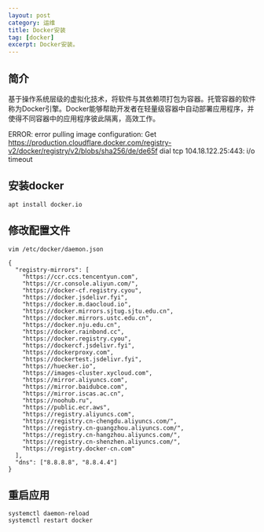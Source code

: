 ```yaml
---
layout: post
category: 运维
title: Docker安装
tag: [docker]
excerpt: Docker安装。
---
```


## 简介

基于操作系统层级的虚拟化技术，将软件与其依赖项打包为容器。托管容器的软件称为Docker引擎。Docker能够帮助开发者在轻量级容器中自动部署应用程序，并使得不同容器中的应用程序彼此隔离，高效工作。

ERROR: error pulling image configuration: Get https://production.cloudflare.docker.com/registry-v2/docker/registry/v2/blobs/sha256/de/de65f dial tcp 104.18.122.25:443: i/o timeout

## 安装docker

```shell
apt install docker.io
```

## 修改配置文件

```shell
vim /etc/docker/daemon.json
```

```shell
{
  "registry-mirrors": [
    "https://ccr.ccs.tencentyun.com",
    "https://cr.console.aliyun.com/",
    "https://docker-cf.registry.cyou",
    "https://docker.jsdelivr.fyi",
    "https://docker.m.daocloud.io",
    "https://docker.mirrors.sjtug.sjtu.edu.cn",
    "https://docker.mirrors.ustc.edu.cn",
    "https://docker.nju.edu.cn",
    "https://docker.rainbond.cc",
    "https://docker.registry.cyou",
    "https://dockercf.jsdelivr.fyi",
    "https://dockerproxy.com",
    "https://dockertest.jsdelivr.fyi",
    "https://huecker.io",
    "https://images-cluster.xycloud.com",
    "https://mirror.aliyuncs.com",
    "https://mirror.baidubce.com",
    "https://mirror.iscas.ac.cn",
    "https://noohub.ru",
    "https://public.ecr.aws",
    "https://registry.aliyuncs.com",
    "https://registry.cn-chengdu.aliyuncs.com/",
    "https://registry.cn-guangzhou.aliyuncs.com/",
    "https://registry.cn-hangzhou.aliyuncs.com/",
    "https://registry.cn-shenzhen.aliyuncs.com/",
    "https://registry.docker-cn.com"
  ],
  "dns": ["8.8.8.8", "8.8.4.4"]
}
```

## 重启应用

```shell
systemctl daemon-reload
systemctl restart docker
```
